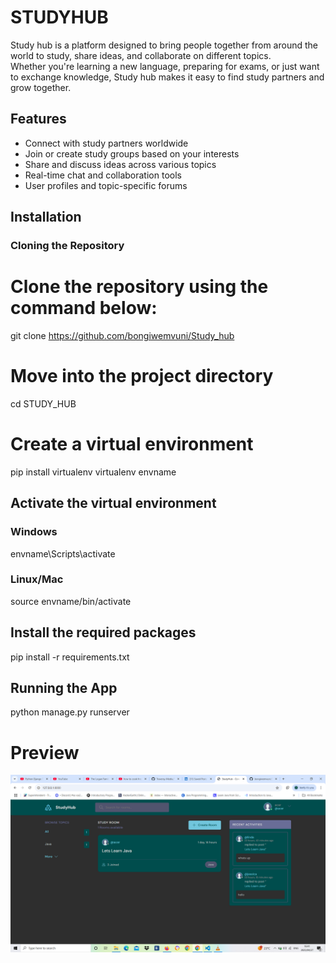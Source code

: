 # STUDYHUB

Study hub is a platform designed to bring people together from around the world to study, share ideas, and collaborate on different topics.  
Whether you're learning a new language, preparing for exams, or just want to exchange knowledge, Study hub makes it easy to find study partners and grow together.

## Features
- Connect with study partners worldwide
- Join or create study groups based on your interests
- Share and discuss ideas across various topics
- Real-time chat and collaboration tools
- User profiles and topic-specific forums

## Installation

### Cloning the Repository

# Clone the repository using the command below:
git clone https://github.com/bongiwemvuni/Study_hub

# Move into the project directory
cd STUDY_HUB

# Create a virtual environment
pip install virtualenv
virtualenv envname

## Activate the virtual environment
### Windows
envname\Scripts\activate
### Linux/Mac
source envname/bin/activate

## Install the required packages
pip install -r requirements.txt

## Running the App
python manage.py runserver


# Preview 
![StudyHub Screenshot](studyhub_homepage.png)
 



